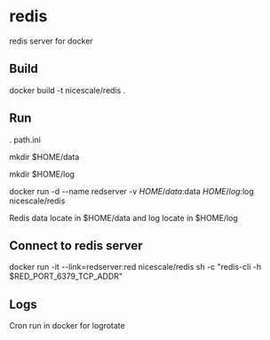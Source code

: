 redis
=====

redis server for docker

Build
-----

  docker build -t nicescale/redis .


Run
-----

  . path.ini

  mkdir $HOME/data

  mkdir $HOME/log

  docker run -d --name redserver -v $HOME/data:$data $HOME/log:$log nicescale/redis

Redis data locate in $HOME/data and log locate in $HOME/log


Connect to redis server
-----

  docker run -it --link=redserver:red nicescale/redis sh -c "redis-cli -h \$RED\_PORT\_6379\_TCP\_ADDR"


Logs
-----

Cron run in docker for logrotate


